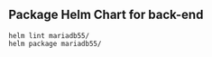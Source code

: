Package Helm Chart for back-end
--------------------------------
```
helm lint mariadb55/
helm package mariadb55/
```